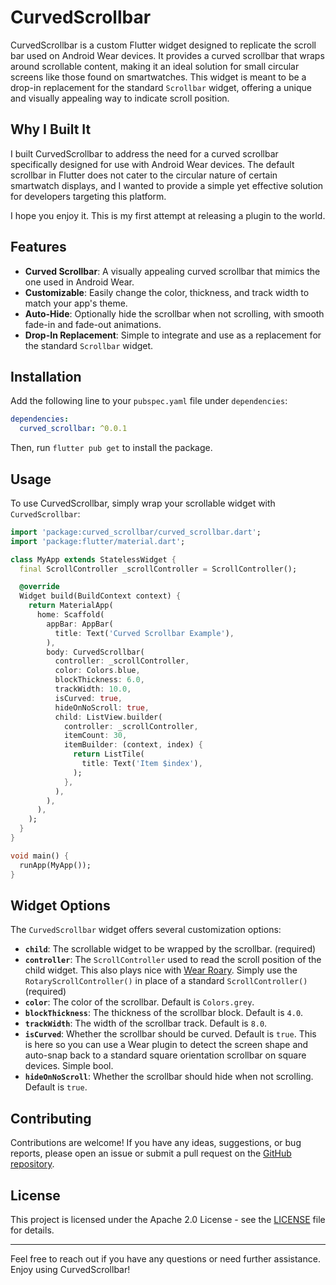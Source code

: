 # CurvedScrollbar

CurvedScrollbar is a custom Flutter widget designed to replicate the scroll bar used on Android Wear devices. It provides a curved scrollbar that wraps around scrollable content, making it an ideal solution for small circular screens like those found on smartwatches. This widget is meant to be a drop-in replacement for the standard `Scrollbar` widget, offering a unique and visually appealing way to indicate scroll position.

## Why I Built It

I built CurvedScrollbar to address the need for a curved scrollbar specifically designed for use with Android Wear devices. The default scrollbar in Flutter does not cater to the circular nature of certain smartwatch displays, and I wanted to provide a simple yet effective solution for developers targeting this platform.

I hope you enjoy it. This is my first attempt at releasing a plugin to the world.

## Features

- **Curved Scrollbar**: A visually appealing curved scrollbar that mimics the one used in Android Wear.
- **Customizable**: Easily change the color, thickness, and track width to match your app's theme.
- **Auto-Hide**: Optionally hide the scrollbar when not scrolling, with smooth fade-in and fade-out animations.
- **Drop-In Replacement**: Simple to integrate and use as a replacement for the standard `Scrollbar` widget.

## Installation

Add the following line to your `pubspec.yaml` file under `dependencies`:

```yaml
dependencies:
  curved_scrollbar: ^0.0.1
```

Then, run `flutter pub get` to install the package.

## Usage

To use CurvedScrollbar, simply wrap your scrollable widget with `CurvedScrollbar`:

```dart
import 'package:curved_scrollbar/curved_scrollbar.dart';
import 'package:flutter/material.dart';

class MyApp extends StatelessWidget {
  final ScrollController _scrollController = ScrollController();

  @override
  Widget build(BuildContext context) {
    return MaterialApp(
      home: Scaffold(
        appBar: AppBar(
          title: Text('Curved Scrollbar Example'),
        ),
        body: CurvedScrollbar(
          controller: _scrollController,
          color: Colors.blue,
          blockThickness: 6.0,
          trackWidth: 10.0,
          isCurved: true,
          hideOnNoScroll: true,
          child: ListView.builder(
            controller: _scrollController,
            itemCount: 30,
            itemBuilder: (context, index) {
              return ListTile(
                title: Text('Item $index'),
              );
            },
          ),
        ),
      ),
    );
  }
}

void main() {
  runApp(MyApp());
}
```

## Widget Options

The `CurvedScrollbar` widget offers several customization options:

- **`child`**: The scrollable widget to be wrapped by the scrollbar. (required)
- **`controller`**: The `ScrollController` used to read the scroll position of the child widget. This also plays nice with [Wear Roary](https://pub.dev/packages/wearable_rotary). Simply use the `RotaryScrollController()` in place of a standard `ScrollController()` (required)
- **`color`**: The color of the scrollbar. Default is `Colors.grey`.
- **`blockThickness`**: The thickness of the scrollbar block. Default is `4.0`.
- **`trackWidth`**: The width of the scrollbar track. Default is `8.0`.
- **`isCurved`**: Whether the scrollbar should be curved. Default is `true`. This is here so you can use a Wear plugin to detect the screen shape and auto-snap back to a standard square orientation scrollbar on square devices. Simple bool.
- **`hideOnNoScroll`**: Whether the scrollbar should hide when not scrolling. Default is `true`.

## Contributing

Contributions are welcome! If you have any ideas, suggestions, or bug reports, please open an issue or submit a pull request on the [GitHub repository](https://github.com/yourusername/curved_scrollbar).

## License

This project is licensed under the Apache 2.0 License - see the [LICENSE](https://github.com/cotw-fabier/wearos_curved_scrollbar?tab=Apache-2.0-1-ov-file) file for details.

---

Feel free to reach out if you have any questions or need further assistance. Enjoy using CurvedScrollbar!